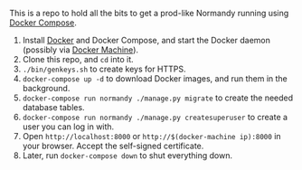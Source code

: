 This is a repo to hold all the bits to get a prod-like Normandy running using
[Docker Compose][].


1. Install [Docker][] and Docker Compose, and start the Docker daemon (possibly via [Docker Machine][]).
2. Clone this repo, and `cd` into it.
3. `./bin/genkeys.sh` to create keys for HTTPS.
4. `docker-compose up -d` to download Docker images, and run them in the background.
5. `docker-compose run normandy ./manage.py migrate` to create the needed database tables.
6. `docker-compose run normandy ./manage.py createsuperuser` to create a user you can log in with.
7. Open `http://localhost:8000` or `http://$(docker-machine ip):8000` in your browser. Accept the self-signed certificate.
8. Later, run `docker-compose down` to shut everything down.

[Docker Machine]: https://docs.docker.com/machine/
[Docker Compose]: https://docs.docker.com/compose/
[Docker]: https://docker.io
